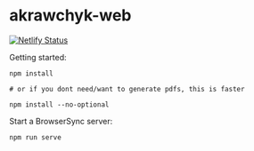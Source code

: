 # akrawchyk-web

[![Netlify Status](https://api.netlify.com/api/v1/badges/8e45fe90-3d5f-43c7-9475-ab78618e80c0/deploy-status)](https://app.netlify.com/sites/vibrant-dubinsky-418841/deploys)<Paste>

Getting started:

```
npm install

# or if you dont need/want to generate pdfs, this is faster

npm install --no-optional
```

Start a BrowserSync server:

```
npm run serve
```
